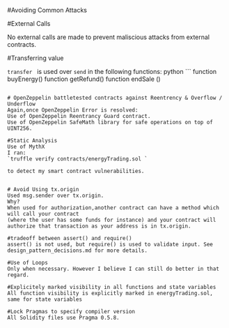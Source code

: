 #Avoiding Common Attacks


#External Calls

No external calls are made to prevent maliscious attacks from external contracts.

#Transferring value

 `transfer ` is used over  `send` in the following functions:
 python ```
 function buyEnergy()
 function getRefund()
 function endSale ()
```

# OpenZeppelin battletested contracts against Reentrency & Overflow / Underflow
Again,once OpenZeppelin Error is resolved:
Use of OpenZeppelin Reentrancy Guard contract.
Use of OpenZeppelin SafeMath library for safe operations on top of UINT256.

#Static Analysis
Use of MythX
I ran:
`truffle verify contracts/energyTrading.sol ` 

to detect my smart contract vulnerabilities.


# Avoid Using tx.origin
Used msg.sender over tx.origin.
Why?
When used for authorization,another contract can have a method which will call your contract 
(where the user has some funds for instance) and your contract will authorize that transaction as your address is in tx.origin.

#tradeoff between assert() and require()
assert() is not used, but require() is used to validate input. See design_pattern_decisions.md for more details.

#Use of Loops
Only when necessary. However I believe I can still do better in that regard.

#Explicitely marked visibility in all functions and state variables
All function visibility is explicitly marked in energyTrading.sol, same for state variables

#Lock Pragmas to specify compiler version
All Solidity files use Pragma 0.5.8.
